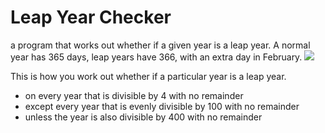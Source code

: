 # Leap Year Checker

a program that works out whether if a given year is a leap year. A normal year has 365 days, leap years have 366, with an extra day in February.
![](https://www.youtube.com/watch?v=xX96xng7sAE&ab_channel=CGPGrey)

This is how you work out whether if a particular year is a leap year.
*	on every year that is divisible by 4 with no remainder
*	except every year that is evenly divisible by 100 with no remainder
*	unless the year is also divisible by 400 with no remainder
